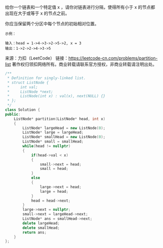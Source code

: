 给你一个链表和一个特定值 x ，请你对链表进行分隔，使得所有小于 x 的节点都出现在大于或等于 x 的节点之前。

你应当保留两个分区中每个节点的初始相对位置。

 ```
示例：

输入：head = 1->4->3->2->5->2, x = 3
输出：1->2->2->4->3->5
 ```

来源：力扣（LeetCode）
链接：https://leetcode-cn.com/problems/partition-list
著作权归领扣网络所有。商业转载请联系官方授权，非商业转载请注明出处。

```cpp
/**
 * Definition for singly-linked list.
 * struct ListNode {
 *     int val;
 *     ListNode *next;
 *     ListNode(int x) : val(x), next(NULL) {}
 * };
 */
class Solution {
public:
    ListNode* partition(ListNode* head, int x) 
    {
        ListNode* largeHead = new ListNode(0);
        ListNode* large = largeHead;
        ListNode* smallHead = new ListNode(0);
        ListNode* small = smallHead;
        while(head != nullptr)
        {
            if(head->val < x)
            {
                small->next = head;
                small = head;
            }
            else
            {
                large->next = head;
                large = head;
            }
            head = head->next;
        }
        large->next = nullptr;
        small->next = largeHead->next;
        ListNode* ans = smallHead->next;
        delete largeHead;
        delete smallHead;
        return ans;    
    }
};
```

